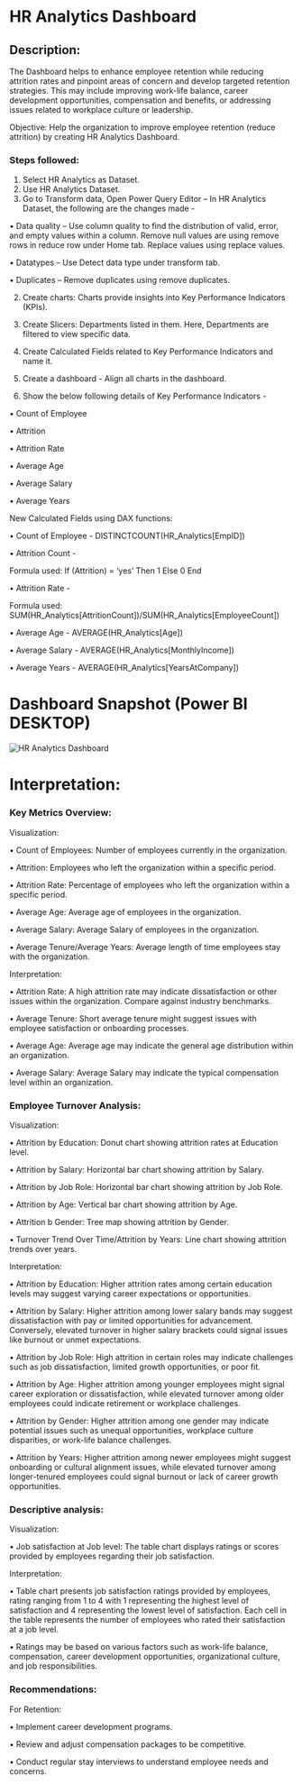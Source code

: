 # HR Analytics Dashboard

## Description:
The Dashboard helps to enhance employee retention while reducing attrition rates and pinpoint areas of concern and develop targeted retention strategies. This may include improving work-life balance, career development opportunities, compensation and benefits, or addressing issues related to workplace culture or leadership.

Objective: Help the organization to improve employee retention (reduce attrition) by creating HR Analytics Dashboard. 


### Steps followed:

1.	Select HR Analytics as Dataset.
1.	Use HR Analytics Dataset.
2.	Go to Transform data, Open Power Query Editor – In HR Analytics Dataset, the following are the changes made - 

•	Data quality – Use column quality to find the distribution of valid, error, and empty values within a column. 
Remove null values are using remove rows in reduce row under Home tab.
Replace values using replace values.

•	Datatypes – Use Detect data type under transform tab.

•	Duplicates – Remove duplicates using remove duplicates. 
  
2.	Create charts: Charts provide insights into Key Performance Indicators (KPIs).
3.	Create Slicers: Departments listed in them. Here, Departments are filtered to view specific data.


4.	Create Calculated Fields related to Key Performance Indicators and name it.

5.	Create a dashboard - Align all charts in the dashboard.


6.	Show the below following details of Key Performance Indicators - 

•	Count of Employee

•	Attrition 

•	Attrition Rate

•	Average Age

•	Average Salary 

•	Average Years

New Calculated Fields using DAX functions:

•	Count of Employee - DISTINCTCOUNT(HR_Analytics[EmpID])

•	Attrition Count - 

Formula used: If (Attrition) = ‘yes’
Then 1
Else 0
End



•	Attrition Rate -

Formula used: SUM(HR_Analytics[AttritionCount])/SUM(HR_Analytics[EmployeeCount])

•	Average Age - AVERAGE(HR_Analytics[Age])

•	Average Salary - AVERAGE(HR_Analytics[MonthlyIncome])

•	Average Years - AVERAGE(HR_Analytics[YearsAtCompany])

 # Dashboard Snapshot (Power BI DESKTOP)
 
![HR Analytics Dashboard](https://github.com/anushar779/Dashboards/assets/170659132/f0458cfb-7714-409a-820a-bb279114b36b)

# Interpretation:

### Key Metrics Overview: 

Visualization:

•	Count of Employees: Number of employees currently in the organization.

•	Attrition: Employees who left the organization within a specific period.

•	Attrition Rate: Percentage of employees who left the organization within a specific period.

•	Average Age: Average age of employees in the organization.

•	Average Salary: Average Salary of employees in the organization.

•	Average Tenure/Average Years: Average length of time employees stay with the organization.

Interpretation:

•	Attrition Rate: A high attrition rate may indicate dissatisfaction or other issues within the organization. Compare against industry benchmarks.

•	Average Tenure: Short average tenure might suggest issues with employee satisfaction or onboarding processes.

•	Average Age: Average age may indicate the general age distribution within an organization.

•	Average Salary: Average Salary may indicate the typical compensation level within an organization.
           
### Employee Turnover Analysis:

Visualization:

•	Attrition by Education: Donut chart showing attrition rates at Education level.

•	Attrition by Salary: Horizontal bar chart showing attrition by Salary.

•	Attrition by Job Role: Horizontal bar chart showing attrition by Job Role.

•	Attrition by Age: Vertical bar chart showing attrition by Age.

•	Attrition b Gender: Tree map showing attrition by Gender.

•	Turnover Trend Over Time/Attrition by Years: Line chart showing attrition trends over years.

Interpretation:

•	Attrition by Education: Higher attrition rates among certain education levels may suggest varying career expectations or opportunities.

•	Attrition by Salary: Higher attrition among lower salary bands may suggest dissatisfaction with pay or limited opportunities for advancement. Conversely, elevated turnover in higher salary brackets could signal issues like burnout or unmet expectations.

•	Attrition by Job Role: High attrition in certain roles may indicate challenges such as job dissatisfaction, limited growth opportunities, or poor fit.

•	Attrition by Age: Higher attrition among younger employees might signal career exploration or dissatisfaction, while elevated turnover among older employees could indicate retirement or workplace challenges.

•	Attrition by Gender: Higher attrition among one gender may indicate potential issues such as unequal opportunities, workplace culture disparities, or work-life balance challenges.

•	Attrition by Years: Higher attrition among newer employees might suggest onboarding or cultural alignment issues, while elevated turnover among longer-tenured employees could signal burnout or lack of career growth opportunities.
  
  ### Descriptive analysis:

Visualization:

•	Job satisfaction at Job level: The table chart displays ratings or scores provided by employees regarding their job satisfaction.

Interpretation:

•	Table chart presents job satisfaction ratings provided by employees, rating ranging from 1 to 4 with 1 representing the highest level of satisfaction and 4 representing the lowest level of satisfaction. Each cell in the table represents the number of employees who rated their satisfaction at a job level. 

•	Ratings may be based on various factors such as work-life balance, compensation, career development opportunities, organizational culture, and job responsibilities.

 ### Recommendations:

For Retention:

•	Implement career development programs.

•	Review and adjust compensation packages to be competitive.

•	Conduct regular stay interviews to understand employee needs and concerns.
 

